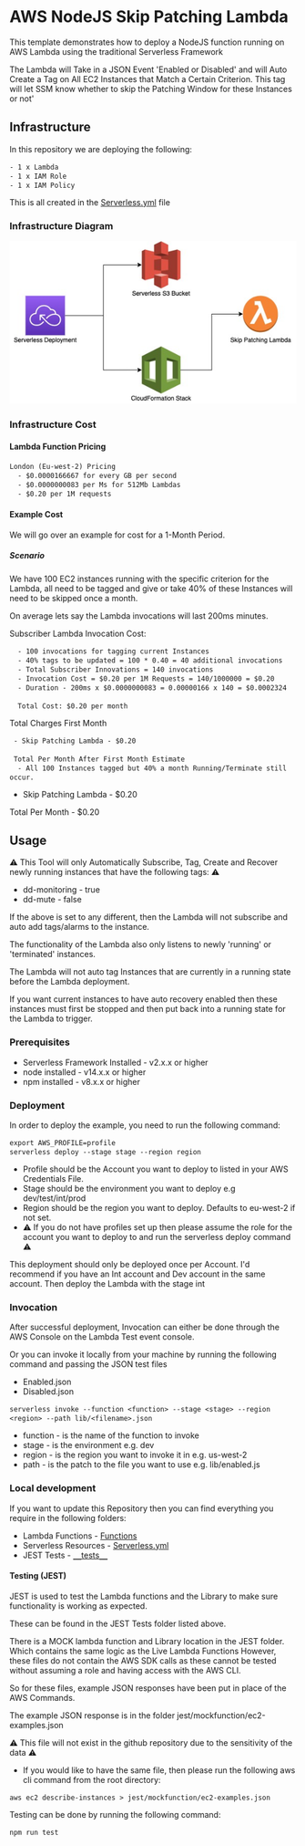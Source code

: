 <!-- 
title: 'AWS NodeJS Skip Patching Lambda' 
description: 'This template demonstrates how to deploy a NodeJS function running on AWS Lambda using the traditional Serverless Framework. The Lambda will Take in a JSON Event 'Enabled or Disabled' and will Auto Create a Tag on All EC2 Instances that Match a Certain Criterion. This tag will let SSM know whether to skip the Patching Window for these Instances or not' 
layout: Doc 
framework: v2 
platform: AWS 
language: nodeJS 
priority: 1 
authorLink: 'https://github.com/SeanJ88' 
authorName: 'Sean Jones.' 
companyName: 'DevOpsGroup' 
-->
# AWS NodeJS Skip Patching Lambda

This template demonstrates how to deploy a NodeJS function running on AWS Lambda using the traditional Serverless Framework

The Lambda will Take in a JSON Event 'Enabled or Disabled' and will Auto Create a Tag on All EC2 Instances that Match a Certain Criterion. This tag will let SSM know whether to skip the Patching Window for these Instances or not'

## Infrastructure

In this repository we are deploying the following:

```
- 1 x Lambda
- 1 x IAM Role
- 1 x IAM Policy
```
This is all created in the [Serverless.yml](https://github.com/SeanJ88/Skip_Patching_Lambda/blob/main/serverless.yml) file


### Infrastructure Diagram

![](images/Skip_Patching.jpg)

### Infrastructure Cost

#### Lambda Function Pricing
```
London (Eu-west-2) Pricing
  - $0.0000166667 for every GB per second
  - $0.0000000083 per Ms for 512Mb Lambdas
  - $0.20 per 1M requests
```
#### Example Cost

We will go over an example for cost for a 1-Month Period.

##### Scenario

We have 100 EC2 instances running with the specific criterion for the Lambda, 
all need to be tagged and give or take 40% of these Instances will need to be skipped once a month.

On average lets say the Lambda invocations will last 200ms minutes.


Subscriber Lambda Invocation Cost: 
```
  - 100 invocations for tagging current Instances
  - 40% tags to be updated = 100 * 0.40 = 40 additional invocations
  - Total Subscriber Innovations = 140 invocations
  - Invocation Cost = $0.20 per 1M Requests = 140/1000000 = $0.20
  - Duration - 200ms x $0.0000000083 = 0.00000166 x 140 = $0.0002324

  Total Cost: $0.20 per month
```

Total Charges First Month
```
 - Skip Patching Lambda - $0.20

 Total Per Month After First Month Estimate 
  - All 100 Instances tagged but 40% a month Running/Terminate still occur.
```
 - Skip Patching Lambda - $0.20

Total Per Month - $0.20

## Usage

:warning: This Tool will only Automatically Subscribe, Tag, Create and Recover newly running instances that have the following tags: :warning:

- dd-monitoring - true
- dd-mute - false

If the above is set to any different, then the Lambda will not subscribe and auto add tags/alarms to the instance.

The functionality of the Lambda also only listens to newly 'running' or 'terminated' instances.

The Lambda will not auto tag Instances that are currently in a running state before the Lambda deployment.

If you want current instances to have auto recovery enabled then these instances must first be stopped and then put back into a running state for the Lambda to trigger.
### Prerequisites

- Serverless Framework Installed - v2.x.x or higher
- node installed - v14.x.x or higher
- npm installed - v8.x.x or higher

### Deployment

In order to deploy the example, you need to run the following command:

```
export AWS_PROFILE=profile
serverless deploy --stage stage --region region
```

- Profile should be the Account you want to deploy to listed in your AWS Credentials File.
- Stage should be the environment you want to deploy e.g dev/test/int/prod
- Region should be the region you want to deploy. Defaults to eu-west-2 if not set.
- :warning: If you do not have profiles set up then please assume the role for the account you want to deploy to and run the serverless deploy command :warning:


This deployment should only be deployed once per Account.
I'd recommend if you have an Int account and Dev account in the same account. Then deploy the Lambda with the stage int
### Invocation

After successful deployment, Invocation can either be done through the AWS Console on the Lambda Test event console.

Or you can invoke it locally from your machine by running the following command and passing the JSON test files

- Enabled.json
- Disabled.json

```
serverless invoke --function <function> --stage <stage> --region <region> --path lib/<filename>.json
```

- function - is the name of the function to invoke
- stage - is the environment e.g. dev
- region - is the region you want to invoke it in e.g. us-west-2
- path - is the patch to the file you want to use e.g. lib/enabled.js 


### Local development

If you want to update this Repository then you can find everything
you require in the following folders:

- Lambda Functions     - [Functions](https://github.com/SeanJ88/Skip_Patching_Lambda/tree/main/functions)
- Serverless Resources - [Serverless.yml](https://github.com/SeanJ88/Skip_Patching_Lambda/blob/main/serverless.yml)
- JEST Tests           - [`__`tests`__`](https://github.com/SeanJ88/Skip_Patching_Lambda/tree/main/__tests__)

#### Testing (JEST)

JEST is used to test the Lambda functions and the Library to make sure functionality is working as expected.

These can be found in the JEST Tests folder listed above.

There is a MOCK lambda function and Library location in the JEST
folder. Which contains the same logic as the Live Lambda Functions
However, these files do not contain the AWS SDK calls as these 
cannot be tested without assuming a role and having access with the AWS CLI.

So for these files, example JSON responses have been put in 
place of the AWS Commands.

The example JSON response is in the folder jest/mockfunction/ec2-examples.json

:warning: This file will not exist in the github repository due to the sensitivity of the data :warning:

- If you would like to have the same file, then please run the following aws cli command from the root directory:

```
aws ec2 describe-instances > jest/mockfunction/ec2-examples.json
```

Testing can be done by running the following command:

```
npm run test
```